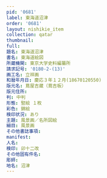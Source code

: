 ```yaml
---
pid: '0681'
label: 東海道沼津
order: '0681'
layout: nishikie_item
collection: qatar
thumbnail: 
full: 
題名: 東海道沼津
書名: 東海道絵図
所蔵機関: 東京大学史料編纂所
請求記号: '0180-2-(13)'
画工名: 立祥画
和暦年月日: 慶応３年１２月(18670120550)
版元名: 蔦屋吉蔵（蔦吉板）
版元住所: 
判: 中判
形態: 竪絵 １枚
彩色: 錦絵
検印状況: あり
主題: 風景画／名所図絵
細目: 風景画
その他書誌事項: 
manifest: 
人名: 
検印: 卯十二改
その他固有件名: 
彫師: 
地名: 沼津
---
```

